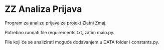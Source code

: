 # ZZ Analiza Prijava
 Program za analizu prijava za projekt Zlatni Zmaj.

 Potrebno runnati file requirements.txt, zatim main.py.

 File koji će se analizirati moguće dodavanjem u DATA folder i constants.py.